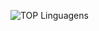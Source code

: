 

![TOP Linguagens](https://github-readme-stats.vercel.app/api/top-langs/?username=VictorBratfisch&layout=compact&theme=dracula)

